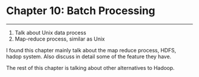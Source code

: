 # Chapter 10: Batch Processing
---
1. Talk about Unix data process
2. Map-reduce process, similar as Unix

I found this chapter mainly talk about the map reduce process, HDFS, hadop system. Also discuss in detail some of the feature they have.

The rest of this chapter is talking about other alternatives to Hadoop.
